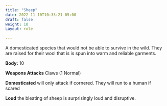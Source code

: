 ```yaml
---
title: "Sheep"
date: 2022-11-10T10:33:21-05:00
draft: false
weight: 10
Layout: role

---
```


A domesticated species that would not be able to survive in the wild. They are raised for their wool that is is spun into warm and reliable garments. 

**Body:** 10 

**Weapons Attacks** Claws (1 Normal) 

**Domesticated** will only attack if cornered. They will run to a human if scared

**Loud** the bleating of sheep is surprisingly loud and disruptive. 

